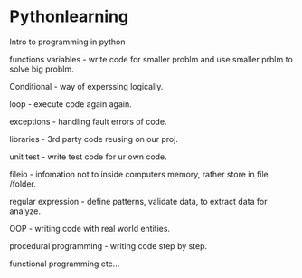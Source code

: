 # Pythonlearning
Intro to programming in python


functions variables - write code for smaller problm and use smaller prblm to solve big problm.

Conditional - way of experssing logically.

loop - execute code again again.

exceptions - handling fault  errors of code.

libraries - 3rd party code reusing on our proj.

unit test - write test code for ur own code.

fileio - infomation not to  inside computers memory, rather store in file /folder.

regular expression - define patterns, validate data, to extract data for analyze.

OOP - writing code with real world entities.

procedural programming - writing code step by step.

functional programming etc...
